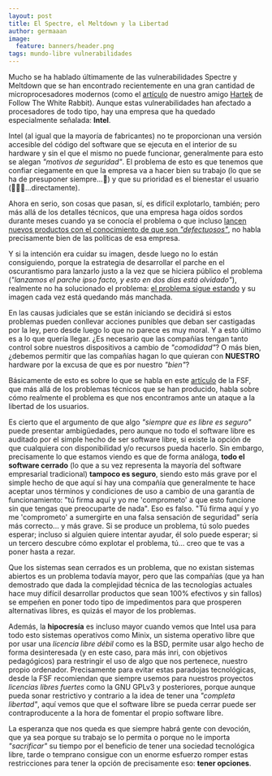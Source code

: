 ```yaml
---
layout: post
title: El Spectre, el Meltdown y la Libertad
author: germaaan
image:
  feature: banners/header.png
tags: mundo-libre vulnerabilidades
---
```


Mucho se ha hablado últimamente de las vulnerabilidades Spectre y Meltdown que se han encontrado recientemente en una gran cantidad de microprocesadores modernos (como el [artículo](https://www.fwhibbit.es/spectre-y-meltdown) de nuestro amigo [Hartek](https://twitter.com/guille_hartek) de Follow The White Rabbit). Aunque estas vulnerabilidades han afectado a procesadores de todo tipo, hay una empresa que ha quedado especialmente señalada: **Intel**.

Intel (al igual que la mayoría de fabricantes) no te proporcionan una versión accesible del código del software que se ejecuta en el interior de su hardware y sin el que el mismo no puede funcionar, generalmente para esto se alegan _"motivos de seguridad"_. El problema de esto es que tenemos que confiar ciegamente en que la empresa va a hacer bien su trabajo (lo que se ha de presuponer siempre...🌚) y que su prioridad es el bienestar el usuario (🌚🌚🌚...directamente).

Ahora en serio, son cosas que pasan, sí, es difícil explotarlo, también; pero más allá de los detalles técnicos, que una empresa haga oídos sordos durante meses cuando ya se conocía el problema o que incluso [lancen nuevos productos con el conocimiento de que son _"defectuosos"_](https://www.profesionalreview.com/2018/01/05/intel-lanzo-coffee-lake-sabiendo-vulnerable-spectre-meltdown/), no habla precisamente bien de las políticas de esa empresa.

Y si la intención era cuidar su imagen, desde luego no lo están consiguiendo, porque la estrategia de desarrollar el parche en el oscurantismo para lanzarlo justo a la vez que se hiciera público el problema (_"lanzamos el parche ipso facto, y esto en dos días está olvidado"_), realmente no ha solucionado el problema: [el problema sigue estando](https://www.xataka.com/componentes/intel-admite-que-el-parche-para-spectre-provoca-problemas-en-practicamente-todos-sus-procesadores) y su imagen cada vez está quedando más manchada.

En las causas judiciales que se están iniciando se decidirá si estos problemas pueden conllevar acciones punibles que deban ser castigadas por la ley, pero desde luego lo que no parece es muy moral. Y a esto último es a lo que quería llegar. ¿Es necesario que las compañías tengan tanto control sobre nuestros dispositivos a cambio de _"comodidad"_? O más bien, ¿debemos permitir que las compañías hagan lo que quieran con **NUESTRO** hardware por la excusa de que es por nuestro _"bien"_?

Básicamente de esto es sobre lo que se habla en este [artículo](https://www.fsf.org/blogs/sysadmin/the-management-engine-an-attack-on-computer-users-freedom) de la FSF, que más allá de los problemas técnicos que se han producido, habla sobre cómo realmente el problema es que nos encontramos ante un ataque a la libertad de los usuarios.

Es cierto que el argumento de que algo _"siempre que es libre es seguro"_ puede presentar ambigüedades, pero aunque no todo el software libre es auditado por el simple hecho de ser software libre, si existe la opción de que cualquiera con disponibilidad y/o recursos pueda hacerlo. Sin embargo, precisamente lo que estamos viendo es que de forma análoga, **todo el software cerrado** (lo que a su vez representa la mayoría del software empresarial tradicional) **tampoco es seguro**, siendo esto más grave por el simple hecho de que aquí sí hay una compañía que generalmente te hace aceptar unos términos y condiciones de uso a cambio de una garantía de funcionamiento: "tú firma aquí y yo me 'comprometo' a que esto funcione sin que tengas que preocuparte de nada". Eso es falso. "Tú firma aquí y yo me 'comprometo' a sumergirte en una falsa sensación de seguridad" sería más correcto... y más grave. Si se produce un problema, tú solo puedes esperar; incluso si alguien quiere intentar ayudar, él solo puede esperar; si un tercero descubre cómo explotar el problema, tú... creo que te vas a poner hasta a rezar.

Que los sistemas sean cerrados es un problema, que no existan sistemas abiertos es un problema todavía mayor, pero que las compañías (que ya han demostrado que dada la complejidad técnica de las tecnologías actuales hace muy difícil desarrollar productos que sean 100% efectivos y sin fallos) se empeñen en poner todo tipo de impedimentos para que prosperen alternativas libres, es quizás el mayor de los problemas.

Además, la **hipocresía** es incluso mayor cuando vemos que Intel usa para todo esto sistemas operativos como Minix, un sistema operativo libre que por usar una _licencia libre débil_ como es la BSD, permite usar algo hecho de forma desinteresada (y en este caso, para más inri, con objetivos pedagógicos) para restringir el uso de algo que nos pertenece, nuestro propio ordenador. Precisamente para evitar estas paradojas tecnológicas, desde la FSF recomiendan que siempre usemos para nuestros proyectos _licencias libres fuertes_ como la GNU GPLv3 y posteriores, porque aunque pueda sonar restrictivo y contrario a la idea de tener una _"completa libertad"_, aquí vemos que que el software libre se pueda cerrar puede ser contraproducente a la hora de fomentar el propio software libre.

La esperanza que nos queda es que siempre habrá gente con devoción, que ya sea porque su trabajo se lo permita o porque no le importa _"sacrificar"_ su tiempo por el beneficio de tener una sociedad tecnológica libre, tarde o temprano consigue con un enorme esfuerzo romper estas restricciones para tener la opción de precisamente eso: **tener opciones**.









